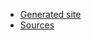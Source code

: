 * [Generated site](https://docs.nasdanika.org/demo-drawio-semantic-mapping/)
* [Sources](https://github.com/Nasdanika/demo-drawio-semantic-mapping)
